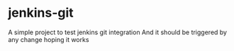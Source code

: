 # jenkins-git

A simple project to test jenkins git integration
And it should be triggered by any change
hoping it works

